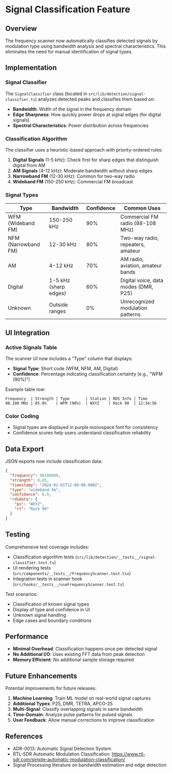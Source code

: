 # Signal Classification Feature

## Overview

The frequency scanner now automatically classifies detected signals by modulation type using bandwidth analysis and spectral characteristics. This eliminates the need for manual identification of signal types.

## Implementation

### Signal Classifier

The `SignalClassifier` class (located in `src/lib/detection/signal-classifier.ts`) analyzes detected peaks and classifies them based on:

- **Bandwidth**: Width of the signal in the frequency domain
- **Edge Sharpness**: How quickly power drops at signal edges (for digital signals)
- **Spectral Characteristics**: Power distribution across frequencies

### Classification Algorithm

The classifier uses a heuristic-based approach with priority-ordered rules:

1. **Digital Signals** (1-5 kHz): Check first for sharp edges that distinguish digital from AM
2. **AM Signals** (4-12 kHz): Moderate bandwidth without sharp edges
3. **Narrowband FM** (12-30 kHz): Common for two-way radio
4. **Wideband FM** (150-250 kHz): Commercial FM broadcast

### Signal Types

| Type | Bandwidth | Confidence | Common Uses |
|------|-----------|------------|-------------|
| WFM (Wideband FM) | 150-250 kHz | 90% | Commercial FM radio (88-108 MHz) |
| NFM (Narrowband FM) | 12-30 kHz | 80% | Two-way radio, repeaters, amateur |
| AM | 4-12 kHz | 70% | AM radio, aviation, amateur bands |
| Digital | 1-5 kHz (sharp edges) | 60% | Digital voice, data modes (DMR, P25) |
| Unknown | Outside ranges | 0% | Unrecognized modulation patterns |

## UI Integration

### Active Signals Table

The scanner UI now includes a "Type" column that displays:

- **Signal Type**: Short code (WFM, NFM, AM, Digital)
- **Confidence**: Percentage indicating classification certainty (e.g., "WFM (90%)")

Example table row:
```
Frequency  | Strength | Type       | Station | RDS Info | Time
98.100 MHz | 85.0%    | WFM (90%)  | WXYZ    | Rock 98  | 12:34:56
```

### Color Coding

- Signal types are displayed in purple monospace font for consistency
- Confidence scores help users understand classification reliability

## Data Export

JSON exports now include classification data:

```json
{
  "frequency": 98100000,
  "strength": 0.85,
  "timestamp": "2024-01-01T12:00:00.000Z",
  "type": "wideband-fm",
  "confidence": 0.9,
  "rdsData": {
    "ps": "WXYZ",
    "rt": "Rock 98"
  }
}
```

## Testing

Comprehensive test coverage includes:

- Classification algorithm tests (`src/lib/detection/__tests__/signal-classifier.test.ts`)
- UI rendering tests (`src/components/__tests__/FrequencyScanner.test.tsx`)
- Integration tests in scanner hook (`src/hooks/__tests__/useFrequencyScanner.test.ts`)

Test scenarios:
- Classification of known signal types
- Display of type and confidence in UI
- Unknown signal handling
- Edge cases and boundary conditions

## Performance

- **Minimal Overhead**: Classification happens once per detected signal
- **No Additional I/O**: Uses existing FFT data from peak detection
- **Memory Efficient**: No additional sample storage required

## Future Enhancements

Potential improvements for future releases:

1. **Machine Learning**: Train ML model on real-world signal captures
2. **Additional Types**: P25, DMR, TETRA, APCO-25
3. **Multi-Signal**: Classify overlapping signals in same bandwidth
4. **Time-Domain**: Analyze pulse patterns for pulsed signals
5. **User Feedback**: Allow manual corrections to improve classification

## References

- ADR-0013: Automatic Signal Detection System
- RTL-SDR Automatic Modulation Classification: https://www.rtl-sdr.com/simple-automatic-modulation-classification/
- Signal Processing literature on bandwidth estimation and edge detection
